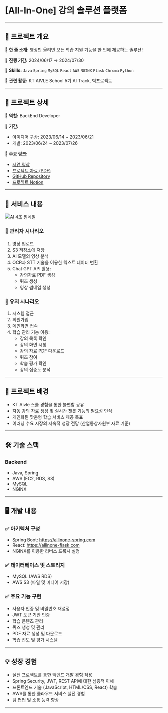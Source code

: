 # [All-In-One] 강의 솔루션 플랫폼

---

## 📌 프로젝트 개요

**🔹 한 줄 소개:** 영상만 올리면 모든 학습 지원 기능을 한 번에 제공하는 솔루션!

**🔹 진행 기간:** 2024/06/17 → 2024/07/30

**🔹 Skills:** 
`Java` `Spring` `MySQL` `React` `AWS` `NGINX` `Flask` `Chroma` `Python`

**🔹 관련 활동:** KT AIVLE School 5기 AI Track, 빅프로젝트

---

## 🚀 프로젝트 상세

**🔸 역할:** BackEnd Developer

**🔸 기간:**
- 아이디어 구상: 2023/06/14 ~ 2023/06/21
- 개발: 2023/06/24 ~ 2023/07/26

**🔸 주요 링크:**
- [시연 영상](https://drive.google.com/file/d/1edAgBRdS0zu9Th4e02RKy7H0KcSBZPmc/view?usp=drive_link)
- [프로젝트 자료 (PDF)](https://drive.google.com/file/d/1RyeG4yk8vQp_ac_z0vLo-tUskPM_v_HK/view?usp=drive_link)
- [GitHub Repository](https://github.com/hyowonsong/KT-AIVLE-BigProject)
- [프로젝트 Notion](https://www.notion.so/93e4136b98234fcdad12f4c79ea8c63f?pvs=21)

---

## 📜 서비스 내용

![AI 4조 썸네일](https://prod-files-secure.s3.us-west-2.amazonaws.com/36358b89-fde5-4b16-95d9-7decef74047e/1ea7ef86-7323-49fb-bfcb-332aeb89d86f/AI_4%EC%A1%B0_%EC%8D%B8%EB%84%A4%EC%9D%BC.jpg)

### 🌿 관리자 시나리오

1. 영상 업로드
2. S3 저장소에 저장
3. AI 모델의 영상 분석
4. OCR과 STT 기술을 이용한 텍스트 데이터 변환
5. Chat GPT API 활용:
   - 강의자료 PDF 생성
   - 퀴즈 생성
   - 영상 썸네일 생성

### 🌿 유저 시나리오

1. 시스템 접근
2. 회원가입
3. 메인화면 접속
4. 학습 관리 기능 이용:
   - 강의 목록 확인
   - 강의 화면 시청
   - 강의 자료 PDF 다운로드
   - 퀴즈 참여
   - 학습 평가 확인
   - 강의 집중도 분석

---

## 🚩 프로젝트 배경

- KT Aivle 스쿨 경험을 통한 불편함 공유
- 자동 강의 자료 생성 및 실시간 챗봇 기능의 필요성 인식
- 개인화된 맞춤형 학습 서비스 제공 목표
- 이러닝 수요 시장의 지속적 성장 전망 (산업통상자원부 자료 기준)

---

## 🛠 기술 스택

### Backend
- Java, Spring
- AWS (EC2, RDS, S3)
- MySQL
- NGINX

---

## 🖥 개발 내용

### ✅ 아키텍처 구성
- Spring Boot: https://allinone-spring.com
- React: https://allinone-flask.com
- NGINX를 이용한 리버스 프록시 설정

### ✅ 데이터베이스 및 스토리지
- MySQL (AWS RDS)
- AWS S3 (파일 및 미디어 저장)

### ✅ 주요 기능 구현
- 사용자 인증 및 비밀번호 재설정
- JWT 토큰 기반 인증
- 학습 콘텐츠 관리
- 퀴즈 생성 및 관리
- PDF 자료 생성 및 다운로드
- 학습 진도 및 평가 시스템

---

## 💡 성장 경험

- 실전 프로젝트를 통한 백엔드 개발 경험 적용
- Spring Security, JWT, REST API에 대한 심층적 이해
- 프론트엔드 기술 (JavaScript, HTML/CSS, React) 학습
- AWS를 통한 클라우드 서비스 실전 경험
- 팀 협업 및 소통 능력 향상

---

